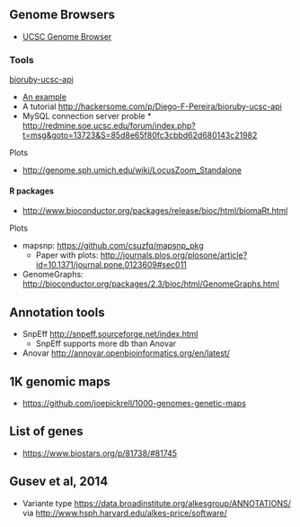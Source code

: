 ## Genome Browsers

* [UCSC Genome Browser](https://genome.ucsc.edu/cgi-bin/hgTracks?hgsid=424562525_yNMUAd14eoZBR0qwjQZ8xVVixHi2)

### Tools

[bioruby-ucsc-api](https://github.com/misshie/bioruby-ucsc-api)

* [An example](https://www.biostars.org/p/8920/#8928)
* A tutorial http://hackersome.com/p/Diego-F-Pereira/bioruby-ucsc-api
* MySQL connection server proble
      * http://redmine.soe.ucsc.edu/forum/index.php?t=msg&goto=13723&S=85d8e65f80fc3cbbd62d680143c21982

Plots

* http://genome.sph.umich.edu/wiki/LocusZoom_Standalone

#### R packages

* http://www.bioconductor.org/packages/release/bioc/html/biomaRt.html

Plots
* mapsnp: https://github.com/csuzfq/mapsnp_pkg
     * Paper with plots: http://journals.plos.org/plosone/article?id=10.1371/journal.pone.0123609#sec011
* GenomeGraphs: http://bioconductor.org/packages/2.3/bioc/html/GenomeGraphs.html


## Annotation tools

* SnpEff http://snpeff.sourceforge.net/index.html
    * SnpEff supports more db than Anovar
* Anovar http://annovar.openbioinformatics.org/en/latest/

## 1K genomic maps

* https://github.com/joepickrell/1000-genomes-genetic-maps

## List of genes

* https://www.biostars.org/p/81738/#81745

## Gusev et al, 2014

* Variante type https://data.broadinstitute.org/alkesgroup/ANNOTATIONS/ via http://www.hsph.harvard.edu/alkes-price/software/
